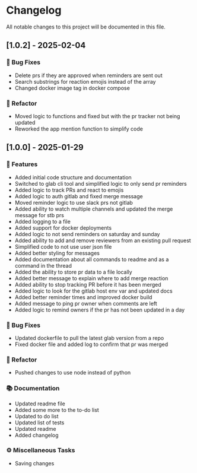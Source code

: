 # Changelog

All notable changes to this project will be documented in this file.

## [1.0.2] - 2025-02-04

### 🐛 Bug Fixes

- Delete prs if they are approved when reminders are sent out
- Search substrings for reaction emojis instead of the array
- Changed docker image tag in docker compose

### 🚜 Refactor

- Moved logic to functions and fixed but with the pr tracker not being updated
- Reworked the app mention function to simplify code

## [1.0.0] - 2025-01-29

### 🚀 Features

- Added initial code structure and documentation
- Switched to glab cli tool and simplified logic to only send pr reminders
- Added logic to track PRs and react to emojis
- Added logic to auth gitlab and fixed merge message
- Moved reminder logic to use slack prs not gitlab
- Added ability to watch multiple channels and updated the merge message for stb prs
- Added logging to a file
- Added support for docker deployments
- Added logic to not send reminders on saturday and sunday
- Added ability to add and remove reviewers from an existing pull request
- Simplified code to not use user json file
- Added better styling for messages
- Added documentation about all commands to readme and as a command in the thread
- Added the ability to store pr data to a file locally
- Added better message to explain where to add merge reaction
- Added ability to stop tracking PR before it has been merged
- Added logic to look for the gitlab host env var and updated docs
- Added better reminder times and improved docker build
- Added message to ping pr owner when comments are left
- Added logic to remind owners if the pr has not been updated in a day

### 🐛 Bug Fixes

- Updated dockerfile to pull the latest glab version from a repo
- Fixed docker file and added log to confirm that pr was merged

### 🚜 Refactor

- Pushed changes to use node instead of python

### 📚 Documentation

- Updated readme file
- Added some more to the to-do list
- Updated to do list
- Updated list of tests
- Updated readme
- Added changelog

### ⚙️ Miscellaneous Tasks

- Saving changes

<!-- generated by git-cliff -->
